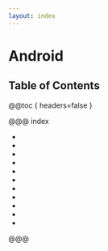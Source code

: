 ```yaml
---
layout: index
---
```

# Android

## Table of Contents

@@toc { headers=false }

@@@ index

- [ ](manifest.md)
- [ ](activity.md)
- [ ](threads.md)
- [ ](broadcast.md)
- [ ](notifications.md)
- [ ](storage.md)
- [ ](providers.md)
- [ ](preferences.md)
- [ ](material.md)
- [ ](ui/index.md)
- [ ](tools/index.md)

@@@
